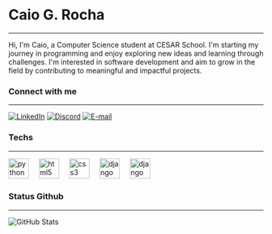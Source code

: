 # Caio G. Rocha

---

Hi, I'm Caio, a Computer Science student at CESAR School. I'm starting my journey in programming and enjoy exploring new ideas and learning through challenges. I'm interested in software development and aim to grow in the field by contributing to meaningful and impactful projects.

### Connect with me

---
[![LinkedIn](https://img.shields.io/badge/-LinkedIn-000?style=for-the-badge&logo=linkedin&logoColor=ceff48&color:FFF)](https://www.linkedin.com/in/caioguimaraesr/)
[![Discord](https://img.shields.io/badge/-Discord-000?style=for-the-badge&logo=discord&logoColor=ceff48&color:FFF)]()
[![E-mail](https://img.shields.io/badge/-Email-000?style=for-the-badge&logo=gmail&logoColor=ceff48&color:FFF)]()

### Techs

---

<div align="left">
  <img src="https://cdn.jsdelivr.net/gh/devicons/devicon/icons/python/python-original.svg" height="40" alt="python logo"  />
  <img width="12" />
  <img src="https://cdn.jsdelivr.net/gh/devicons/devicon/icons/html5/html5-original.svg" height="40" alt="html5 logo"  />
  <img width="12" />
  <img src="https://cdn.jsdelivr.net/gh/devicons/devicon/icons/css3/css3-original.svg" height="40" alt="css3 logo"  />
  <img width="12" />
  <img src="https://cdn.jsdelivr.net/gh/devicons/devicon/icons/django/django-plain.svg" height="40" alt="django logo"  />
  <img width="12" />
  <img src="https://cdn.jsdelivr.net/gh/devicons/devicon/icons/git/git-original.svg" height="40" alt="django logo"  />
  <img width="12" />
</div>

### Status Github

---

![GitHub Stats](https://github-readme-stats.vercel.app/api?username=caioguimaraesr&hidetitle=true&show_icons=true&include_all_commits=false&count_private=true&line_height=25&hide=issues&bg_color=000&title_color=ceff48&text_color=FFF&border_radius=3&border_color=ceff48&icon_color=ceff48&theme=jolly)
